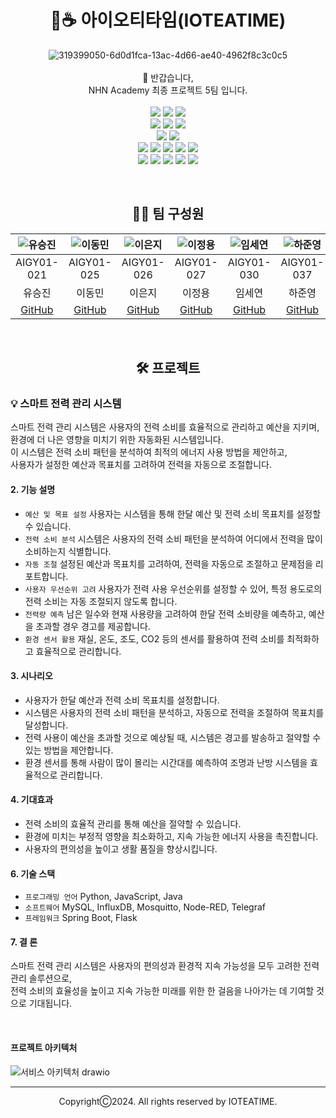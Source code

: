 # <div align=center>🌱☕️ 아이오티타임(IOTEATIME)</div>
<div align=center>
  
![319399050-6d0d1fca-13ac-4d66-ae40-4962f8c3c0c5](https://github.com/nhnacademy-aiot1-5/.github/assets/98167706/3d23f643-97ba-44ad-878b-e5bab3184d3b)
<br>
<br>
👋 반갑습니다,<br>
NHN Academy 최종 프로젝트 5팀 입니다.
<br>
<br>
<img src="https://img.shields.io/badge/java-007396?style=for-the-badge&logo=java&logoColor=white">
<img src="https://img.shields.io/badge/python-3776AB?style=for-the-badge&logo=python&logoColor=white">
<img src="https://img.shields.io/badge/javascript-F7DF1E?style=for-the-badge&logo=javascript&logoColor=black">
<br>
<img src="https://img.shields.io/badge/html5-E34F26?style=for-the-badge&logo=html5&logoColor=white">
<img src="https://img.shields.io/badge/css-1572B6?style=for-the-badge&logo=css3&logoColor=white">
<img src="https://img.shields.io/badge/bootstrap-7952B3?style=for-the-badge&logo=bootstrap&logoColor=white">
<br>
<img src="https://img.shields.io/badge/springboot-6DB33F?style=for-the-badge&logo=springboot&logoColor=white">
<img src="https://img.shields.io/badge/flask-000000?style=for-the-badge&logo=flask&logoColor=white">
<br>
<img src="https://img.shields.io/badge/mysql-4479A1?style=for-the-badge&logo=mysql&logoColor=white">
<img src="https://img.shields.io/badge/influxdb-22ADF6?style=for-the-badge&logo=influxdb&logoColor=white">
<img src="https://img.shields.io/badge/mosquitto-3C5280?style=for-the-badge&logo=eclipsemosquitto&logoColor=white">
<img src="https://img.shields.io/badge/nodered-8F0000?style=for-the-badge&logo=nodered&logoColor=white">
<img src="https://img.shields.io/badge/telegraf-EC5F43?style=for-the-badge&logo=influxdb&logoColor=white">
<br>
<img src="https://img.shields.io/badge/maven-C71A36?style=for-the-badge&logo=apachemaven&logoColor=white">
<img src="https://img.shields.io/badge/git-F05032?style=for-the-badge&logo=git&logoColor=white">
<img src="https://img.shields.io/badge/github-181717?style=for-the-badge&logo=github&logoColor=white">
<img src="https://img.shields.io/badge/nhncloud-2B5CDE?style=for-the-badge&logo=cloudera&logoColor=white">
<img src="https://img.shields.io/badge/sonarqube-4E9BCD?style=for-the-badge&logo=sonarqube&logoColor=white">

</div>
<br>

## <div align=center>👩‍💻 팀 구성원</div>
| ![유승진](https://avatars.githubusercontent.com/u/101241360?v=4) | ![이동민](https://avatars.githubusercontent.com/u/87228426?v=4) | ![이은지](https://avatars.githubusercontent.com/u/78470571?v=4) | ![이정용](https://avatars.githubusercontent.com/u/98167706?v=4) | ![임세연](https://avatars.githubusercontent.com/u/124178635?v=4) | ![하준영](https://avatars.githubusercontent.com/u/96714243?v=4) | ![허시영](https://avatars.githubusercontent.com/u/102939647?v=4) |
|:--:|:--:|:--:|:--:|:--:|:--:|:--:|
| AIGY01-021 | AIGY01-025 | AIGY01-026 | AIGY01-027 | AIGY01-030 | AIGY01-037 | AIGY01-039 |
| 유승진 | 이동민 | 이은지 | 이정용 | 임세연 | 하준영 | 허시영 |
| [GitHub](https://github.com/haedanui) | [GitHub](https://github.com/asasassm) | [GitHub](https://github.com/siddltkfkd) | [GitHub](https://github.com/jeongyongs) | [GitHub](https://github.com/caboooom) | [GitHub](https://github.com/codethestudent) | [GitHub](https://github.com/huhsiyoung) |

<br>

## <div align=center>🛠️ 프로젝트</div>
### 💡 스마트 전력 관리 시스템
스마트 전력 관리 시스템은 사용자의 전력 소비를 효율적으로 관리하고 예산을 지키며,<br>
환경에 더 나은 영향을 미치기 위한 자동화된 시스템입니다.<br>
이 시스템은 전력 소비 패턴을 분석하여 최적의 에너지 사용 방법을 제안하고,<br>
사용자가 설정한 예산과 목표치를 고려하여 전력을 자동으로 조절합니다.

#### 2. 기능 설명
- `예산 및 목표 설정` 사용자는 시스템을 통해 한달 예산 및 전력 소비 목표치를 설정할 수 있습니다.
- `전력 소비 분석` 시스템은 사용자의 전력 소비 패턴을 분석하여 어디에서 전력을 많이 소비하는지 식별합니다.
- `자동 조절` 설정된 예산과 목표치를 고려하여, 전력을 자동으로 조절하고 문제점을 리포트합니다.
- `사용자 우선순위 고려` 사용자가 전력 사용 우선순위를 설정할 수 있어, 특정 용도로의 전력 소비는 자동 조절되지 않도록 합니다.
- `전력량 예측` 남은 일수와 현재 사용량을 고려하여 한달 전력 소비량을 예측하고, 예산을 초과할 경우 경고를 제공합니다.
- `환경 센서 활용` 재실, 온도, 조도, CO2 등의 센서를 활용하여 전력 소비를 최적화하고 효율적으로 관리합니다.

#### 3. 시나리오
- 사용자가 한달 예산과 전력 소비 목표치를 설정합니다.
- 시스템은 사용자의 전력 소비 패턴을 분석하고, 자동으로 전력을 조절하여 목표치를 달성합니다.
- 전력 사용이 예산을 초과할 것으로 예상될 때, 시스템은 경고를 발송하고 절약할 수 있는 방법을 제안합니다.
- 환경 센서를 통해 사람이 많이 몰리는 시간대를 예측하여 조명과 난방 시스템을 효율적으로 관리합니다.

#### 4. 기대효과
- 전력 소비의 효율적 관리를 통해 예산을 절약할 수 있습니다.
- 환경에 미치는 부정적 영향을 최소화하고, 지속 가능한 에너지 사용을 촉진합니다.
- 사용자의 편의성을 높이고 생활 품질을 향상시킵니다.

#### 6. 기술 스택
- `프로그래밍 언어` Python, JavaScript, Java
- `소프트웨어` MySQL, InfluxDB, Mosquitto, Node-RED, Telegraf
- `프레임워크` Spring Boot, Flask

#### 7. 결 론
스마트 전력 관리 시스템은 사용자의 편의성과 환경적 지속 가능성을 모두 고려한 전력 관리 솔루션으로,<br>
전력 소비의 효율성을 높이고 지속 가능한 미래를 위한 한 걸음을 나아가는 데 기여할 것으로 기대됩니다.

<br>

#### 프로젝트 아키텍처
![서비스 아키텍처 drawio](https://github.com/nhnacademy-aiot1-5/.github/assets/96714243/38c11299-79c3-46b4-bdad-c849721c9281)



---
<div align=center>
CopyrightⒸ2024. All rights reserved by IOTEATIME.
</div>

